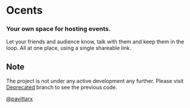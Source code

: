 # Ocents
   
  ### Your own space for hosting events. 

  Let your friends and audience know, talk with them and keep them in the loop. All at one place, using a single shareable link.
  
  ## Note 
  The project is not under any active development any further. Please visit [Deprecated](https://github.com/pavittarx/ocents/tree/deprecated) branch to see the previous code. 

[@pavittarx](https://github.com/pavittarx)
